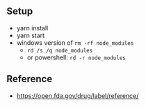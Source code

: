 ## Setup
- yarn install
- yarn start
- windows version of `rm -rf node_modules`
    - `rd /s /q node_modules`
    - or powershell: `rd -r node_modules`
## Reference
- https://open.fda.gov/drug/label/reference/